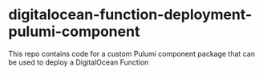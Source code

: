 # digitalocean-function-deployment-pulumi-component
This repo contains code for a custom Pulumi component package that can be used to deploy a DigitalOcean Function
